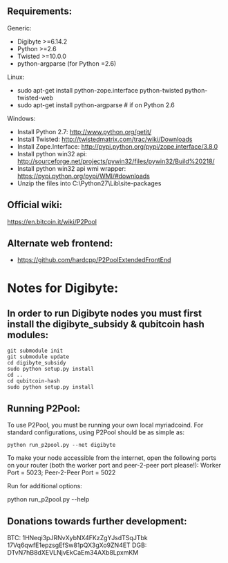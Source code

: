 Requirements:
-------------------------
Generic:
* Digibyte >=6.14.2
* Python >=2.6
* Twisted >=10.0.0
* python-argparse (for Python =2.6)

Linux:
* sudo apt-get install python-zope.interface python-twisted python-twisted-web
* sudo apt-get install python-argparse # if on Python 2.6

Windows:
* Install Python 2.7: http://www.python.org/getit/
* Install Twisted: http://twistedmatrix.com/trac/wiki/Downloads
* Install Zope.Interface: http://pypi.python.org/pypi/zope.interface/3.8.0
* Install python win32 api: http://sourceforge.net/projects/pywin32/files/pywin32/Build%20218/
* Install python win32 api wmi wrapper: https://pypi.python.org/pypi/WMI/#downloads
* Unzip the files into C:\Python27\Lib\site-packages

Official wiki:
-------------------------
https://en.bitcoin.it/wiki/P2Pool

Alternate web frontend:
-------------------------
* https://github.com/hardcpp/P2PoolExtendedFrontEnd

Notes for Digibyte:
=========================
In order to run Digibyte nodes you must first install the digibyte_subsidy & qubitcoin hash modules:
-------------------------
    git submodule init
    git submodule update
    cd digibyte_subsidy
    sudo python setup.py install
    cd ..
    cd qubitcoin-hash
    sudo python setup.py install

Running P2Pool:
-------------------------
To use P2Pool, you must be running your own local myriadcoind. For standard configurations, using P2Pool should be as simple as:

    python run_p2pool.py --net digibyte

To make your node accessible from the internet, open the following ports on your router (both the worker port and peer-2-peer port please!): Worker Port = 5023; Peer-2-Peer Port = 5022

Run for additional options:

python run_p2pool.py --help

Donations towards further development:
-------------------------
BTC:
    1HNeqi3pJRNvXybNX4FKzZgYJsdTSqJTbk
    17Vq6qwfE1epzsgEfSw81pQX3gXo9ZN4ET
DGB:
    DTvN7hB8dXEVLNjvEkCaEm34AXb8LpxmKM
